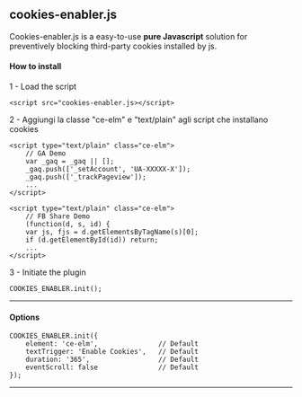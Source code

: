 
cookies-enabler.js
----------------------

Cookies-enabler.js is a easy-to-use **pure Javascript** solution for preventively blocking third-party cookies installed by js.


####  How to install

 1 - Load the script

```
<script src="cookies-enabler.js></script>
```
2 - Aggiungi la classe "ce-elm"  e "text/plain" agli script che installano cookies

```
<script type="text/plain" class="ce-elm">
    // GA Demo
    var _gaq = _gaq || [];
    _gaq.push(['_setAccount', 'UA-XXXXX-X']);
    _gaq.push(['_trackPageview']);
    ...
</script>

<script type="text/plain" class="ce-elm">
    // FB Share Demo
    (function(d, s, id) {
    var js, fjs = d.getElementsByTagName(s)[0];
    if (d.getElementById(id)) return;
    ...
</script>
```
3 - Initiate the plugin

```
COOKIES_ENABLER.init();
```




--------

####  Options

```
COOKIES_ENABLER.init({
    element: 'ce-elm',               // Default
    textTrigger: 'Enable Cookies',   // Default
    duration: '365',                 // Default
    eventScroll: false               // Default
});
```


----------
